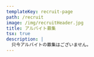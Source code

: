 ```yaml
---
templateKey: recruit-page
path: /recruit
image: /img/recruitHeader.jpg
title: アルバイト募集
tsx: true
description: |
  只今アルバイトの募集はございません。
---
```

